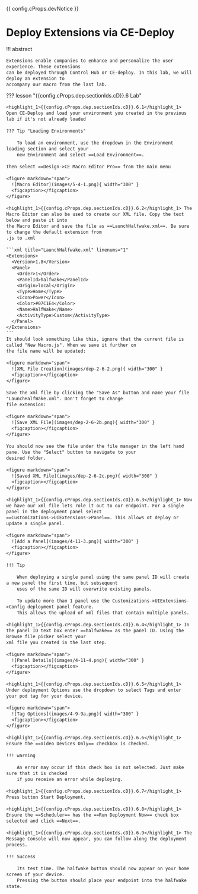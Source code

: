 {{ config.cProps.devNotice }}
# Deploy Extensions via CE-Deploy

!!! abstract

    Extensions enable companies to enhance and personalize the user experience. These extensions 
    can be deployed through Control Hub or CE-deploy. In this lab, we will deploy an extension to 
    accompany our macro from the last lab.

??? lesson "{{config.cProps.dep.sectionIds.cD}}.6 Lab"

    <highlight_1>{{config.cProps.dep.sectionIds.cD}}.6.1</highlight_1> Open CE-Deploy and load your environment you created in the previous lab if it's not already loaded
    
    ??? Tip "Loading Environments"
    
        To load an environment, use the dropdown in the Environment loading section and select your
        new Environment and select ==Load Environment==.
    
    Then select ==Design->CE Macro Editor Pro== from the main menu
    
    <figure markdown="span">
      ![Macro Editor](images/5-4-1.png){ width="300" }
      <figcaption></figcaption>
    </figure>
    
    <highlight_1>{{config.cProps.dep.sectionIds.cD}}.6.2</highlight_1> The Macro Editor can also be used to create our XML file. Copy the text below and paste it into 
    the Macro Editor and save the file as ==LaunchHalfwake.xml==. Be sure to change the default extension from 
    .js to .xml
    
    ```xml title="LaunchHalfwake.xml" linenums="1"
    <Extensions>
      <Version>1.8</Version>
      <Panel>
        <Order>1</Order>
        <PanelId>halfwake</PanelId>
        <Origin>local</Origin>
        <Type>Home</Type>
        <Icon>Power</Icon>
        <Color>#07C1E4</Color>
        <Name>HalfWake</Name>
        <ActivityType>Custom</ActivityType>
      </Panel>
    </Extensions>
    ```
    It should look something like this, ignore that the current file is called "New Macro.js". When we save it further on 
    the file name will be updated:
    
    <figure markdown="span">
      ![XML File Creation](images/dep-2-6-2.png){ width="300" }
      <figcaption></figcaption>
    </figure>
    
    Save the xml file by clicking the "Save As" button and name your file "LaunchHalfWake.xml". Don't forget to change 
    file extension:

    <figure markdown="span">
      ![Save XML File](images/dep-2-6-2b.png){ width="300" }
      <figcaption></figcaption>
    </figure>

    You should now see the file under the file manager in the left hand pane. Use the "Select" button to navigate to your
    desired folder.

    <figure markdown="span">
      ![Saved XML File](images/dep-2-6-2c.png){ width="300" }
      <figcaption></figcaption>
    </figure>
    
    <highlight_1>{{config.cProps.dep.sectionIds.cD}}.6.3</highlight_1> Now we have our xml file lets role it out to our endpoint. For a single panel in the deployment panel select 
    ==Customizations->UIExtensions->Panel==. This allows ot deploy or update a single panel.
    
    <figure markdown="span">
      ![Add a Panel](images/4-11-3.png){ width="300" }
      <figcaption></figcaption>
    </figure>
    
    !!! Tip
        
        When deploying a single panel using the same panel ID will create a new panel the first time, but subsequent 
        uses of the same ID will overwrite existing panels. 
        
        To update more than 1 panel use the Customizations->UIExtensions->Config deployment panel feature.
        This allows the upload of xml files that contain multiple panels.
    
    <highlight_1>{{config.cProps.dep.sectionIds.cD}}.6.4</highlight_1> In the panel ID text box enter ==halfwake== as the panel ID. Using the Browse file picker select your 
    xml file you created in the last step.
    
    <figure markdown="span">
      ![Panel Details](images/4-11-4.png){ width="300" }
      <figcaption></figcaption>
    </figure>
    
    <highlight_1>{{config.cProps.dep.sectionIds.cD}}.6.5</highlight_1> Under deployment Options use the dropdown to select Tags and enter your pod tag for your device.
    
    <figure markdown="span">
      ![Tag Options](images/4-9-9a.png){ width="300" }
      <figcaption></figcaption>
    </figure>
    
    <highlight_1>{{config.cProps.dep.sectionIds.cD}}.6.6</highlight_1> Ensure the ==Video Devices Only== checkbox is checked.
    
    !!! warning
    
        An error may occur if this check box is not selected. Just make sure that it is checked
        if you receive an error while deploying.
    
    <highlight_1>{{config.cProps.dep.sectionIds.cD}}.6.7</highlight_1> Press button Start Deployment.
    
    <highlight_1>{{config.cProps.dep.sectionIds.cD}}.6.8</highlight_1> Ensure the ==Scheduler== has the ==Run Deployment Now== check box selected and click ==Next==.
    
    <highlight_1>{{config.cProps.dep.sectionIds.cD}}.6.9</highlight_1> The Message Console will now appear, you can follow along the deployment process.

    !!! Success
    
        Its test time. The halfwake button should now appear on your home screen of your device. 
        Pressing the button should place your endpoint into the halfwake state.